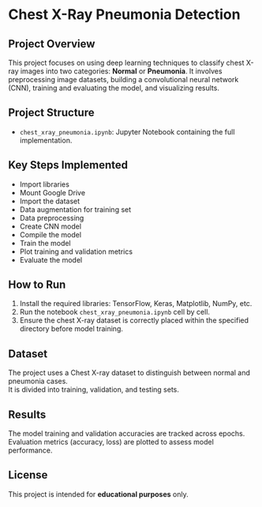 # Chest X-Ray Pneumonia Detection

## Project Overview
This project focuses on using deep learning techniques to classify chest X-ray images into two categories: **Normal** or **Pneumonia**. It involves preprocessing image datasets, building a convolutional neural network (CNN), training and evaluating the model, and visualizing results.

## Project Structure
- `chest_xray_pneumonia.ipynb`: Jupyter Notebook containing the full implementation.

## Key Steps Implemented
- Import libraries
- Mount Google Drive
- Import the dataset
- Data augmentation for training set
- Data preprocessing
- Create CNN model
- Compile the model
- Train the model
- Plot training and validation metrics
- Evaluate the model

## How to Run
1. Install the required libraries: TensorFlow, Keras, Matplotlib, NumPy, etc.
2. Run the notebook `chest_xray_pneumonia.ipynb` cell by cell.
3. Ensure the chest X-ray dataset is correctly placed within the specified directory before model training.

## Dataset
The project uses a Chest X-ray dataset to distinguish between normal and pneumonia cases.  
It is divided into training, validation, and testing sets.

## Results
The model training and validation accuracies are tracked across epochs.  
Evaluation metrics (accuracy, loss) are plotted to assess model performance.

## License
This project is intended for **educational purposes** only.
